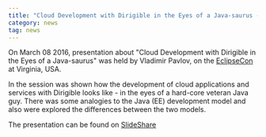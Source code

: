 ```yaml
---
title: "Cloud Development with Dirigible in the Eyes of a Java-saurus - Presentation"
category: news
tag: news
---
```


On March 08 2016, presentation about "Cloud Development with Dirigible in the Eyes of a Java-saurus" was held by Vladimir Pavlov, on the [EclipseCon](https://www.eclipsecon.org/na2016/session/cloud-development-dirigible-eyes-java-saurus) at Virginia, USA.

In the session was shown how the development of cloud applications and services with Dirigible looks like - in the eyes of a hard-core veteran Java guy. There was some analogies to the Java (EE) development model and also were explored the differences between the two models.

The presentation can be found on [SlideShare](http://www.slideshare.net/vkpavlov/cloud-development-with-dirigible-in-the-eyes-of-a-javasaurus)